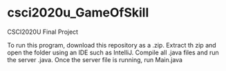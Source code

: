 # csci2020u_GameOfSkill
CSCI2020U Final Project

To run this program, download this repository as a .zip. 
Extract th zip and open the folder using an IDE such as IntelliJ. 
Compile all .java files and run the server .java.
Once the server file is running, run Main.java
